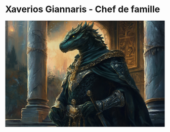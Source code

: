 # Xaverios Giannaris - Chef de famille
![Xaverios Giannaris](../../../_images/XaveriosGiannaris.png)